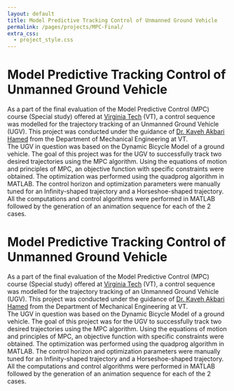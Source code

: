 ```yaml
---
layout: default
title: Model Predictive Tracking Control of Unmanned Ground Vehicle
permalink: /pages/projects/MPC-Final/
extra_css:
  - project_style.css
---
```


<!-- paste the body from MPC-Final.html here -->
<div class="content_desktop">
    <div class="projects">
        <h1>Model Predictive Tracking Control of Unmanned Ground Vehicle</h1>
        <p>
            As a part of the final evaluation of the Model Predictive Control (MPC) course (Special study) offered at <a href="https://vt.edu">Virginia Tech</a> (VT), a control sequence
            was modelled for the trajectory tracking of an Unmanned Ground Vehicle (UGV). This project was conducted under the guidance of 
            <a href="https://scholar.google.com/citations?user=aOboTjAAAAAJ&hl=en">Dr. Kaveh Akbari Hamed</a> from the Department of Mechanical Engineering at VT.<br>
            The UGV in question was based on the Dynamic Bicycle Model of a ground vehicle. The goal of this project was for the UGV to successfully track two desired trajectories 
            using the MPC algorithm. Using the equations of motion and principles of MPC, an objective function with specific constraints were obtained. The optimization was performed 
            using the quadprog algorithm in MATLAB. The control horizon and optimization parameters were manually tuned for an Infinity-shaped trajectory and a Horseshoe-shaped trajectory.<br>
            All the computations and control algorithms were performed in MATLAB followed by the generation of an animation sequence for each of the 2 cases.
        </p>
    </div>
    <!-- <div class="project-photo">
        <img src="assets/NPR-STAR.png">
    </div> -->
</div>
<!-- Page content for mobile-->
<div class="content_mobile">
    <div class="projects_mobile">
        <h1>Model Predictive Tracking Control of Unmanned Ground Vehicle</h1>
        <p>
            As a part of the final evaluation of the Model Predictive Control (MPC) course (Special study) offered at <a href="https://vt.edu">Virginia Tech</a> (VT), a control sequence
            was modelled for the trajectory tracking of an Unmanned Ground Vehicle (UGV). This project was conducted under the guidance of 
            <a href="https://scholar.google.com/citations?user=aOboTjAAAAAJ&hl=en">Dr. Kaveh Akbari Hamed</a> from the Department of Mechanical Engineering at VT.<br>
            The UGV in question was based on the Dynamic Bicycle Model of a ground vehicle. The goal of this project was for the UGV to successfully track two desired trajectories 
            using the MPC algorithm. Using the equations of motion and principles of MPC, an objective function with specific constraints were obtained. The optimization was performed 
            using the quadprog algorithm in MATLAB. The control horizon and optimization parameters were manually tuned for an Infinity-shaped trajectory and a Horseshoe-shaped trajectory.<br>
            All the computations and control algorithms were performed in MATLAB followed by the generation of an animation sequence for each of the 2 cases.
        </p>
    </div>
    <!-- <div class="project-photo">
        <img src="assets/NPR-STAR.png">
    </div> -->
</div>
